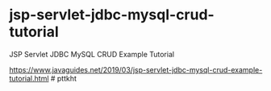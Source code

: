# jsp-servlet-jdbc-mysql-crud-tutorial
JSP Servlet JDBC MySQL CRUD Example Tutorial 

https://www.javaguides.net/2019/03/jsp-servlet-jdbc-mysql-crud-example-tutorial.html
#   p t t k h t  
 